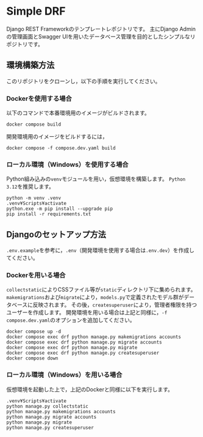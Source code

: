 # Simple DRF

Django REST Frameworkのテンプレートレポジトリです。
主にDjango Adminの管理画面とSwagger UIを用いたデータベース管理を目的としたシンプルなリポジトリです。


## 環境構築方法

このリポジトリをクローンし，以下の手順を実行してください。

### Dockerを使用する場合

以下のコマンドで本番環境用のイメージがビルドされます。

```
docker compose build
```

開発環境用のイメージをビルドするには，

```
docker compose -f compose.dev.yaml build
```

### ローカル環境（Windows）を使用する場合

Python組み込みの`venv`モジュールを用い，仮想環境を構築します。
`Python 3.12`を推奨します。

```
python -m venv .venv
.venv¥Scripts¥activate
python.exe -m pip install --upgrade pip
pip install -r requirements.txt
```


## Djangoのセットアップ方法

`.env.example`を参考に，`.env`（開発環境を使用する場合は`.env.dev`）を作成してください。

### Dockerを用いる場合

`collectstatic`によりCSSファイル等が`static`ディレクトリ下に集められます。
`makemigrations`および`migrate`により，`models.py`で定義されたモデル群がデータベースに反映されます。
その後，`createsuperuser`により，管理者権限を持つユーザーを作成します。
開発環境を用いる場合は上記と同様に，`-f compose.dev.yaml`のオプションを追加してください。

```
docker compose up -d
docker compose exec drf python manage.py makemigrations accounts
docker compose exec drf python manage.py migrate accounts
docker compose exec drf python manage.py migrate
docker compose exec drf python manage.py createsuperuser
docker compose down
```


### ローカル環境（Windows）を用いる場合

仮想環境を起動した上で，上記のDockerと同様に以下を実行します。

```
.venv¥Scripts¥activate
python manage.py collectstatic
python manage.py makemigrations accounts
python manage.py migrate accounts
python manage.py migrate
python manage.py createsuperuser
```
